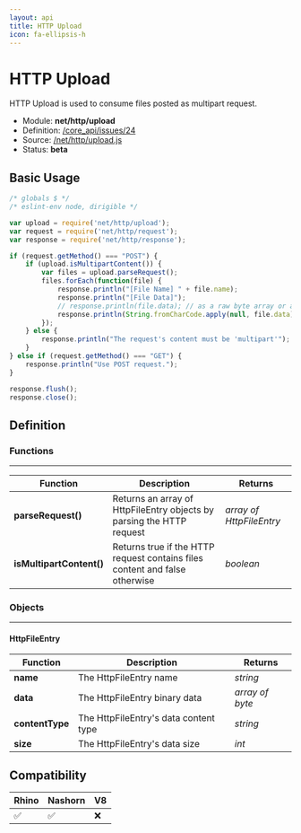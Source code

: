 ```yaml
---
layout: api
title: HTTP Upload
icon: fa-ellipsis-h
---
```


HTTP Upload
===

HTTP Upload is used to consume files posted as multipart request.

- Module: **net/http/upload**
- Definition: [/core_api/issues/24](https://github.com/dirigiblelabs/core_api/issues/24)
- Source: [/net/http/upload.js](https://github.com/dirigiblelabs/core_api/blob/master/core_api/ScriptingServices/net/http/upload.js)
- Status: **beta**

Basic Usage
---

```javascript
/* globals $ */
/* eslint-env node, dirigible */

var upload = require('net/http/upload');
var request = require('net/http/request');
var response = require('net/http/response');

if (request.getMethod() === "POST") {
	if (upload.isMultipartContent()) {
		var files = upload.parseRequest();
		files.forEach(function(file) {
			response.println("[File Name] " + file.name);
			response.println("[File Data]");
			// response.println(file.data); // as a raw byte array or as a string below
			response.println(String.fromCharCode.apply(null, file.data));
		});
	} else {
		response.println("The request's content must be 'multipart'");
	}
} else if (request.getMethod() === "GET") {
	response.println("Use POST request.");
}

response.flush();
response.close();
```



Definition
---

### Functions

---

Function     | Description | Returns
------------ | ----------- | --------
**parseRequest()**   | Returns an array of HttpFileEntry objects by parsing the HTTP request | *array of HttpFileEntry*
**isMultipartContent()**   | Returns true if the HTTP request contains files content and false otherwise | *boolean*



### Objects

---

#### HttpFileEntry


Function     | Description | Returns
------------ | ----------- | --------
**name**   | The HttpFileEntry name | *string*
**data**   | The HttpFileEntry binary data | *array of byte*
**contentType**   | The HttpFileEntry's data content type | *string*
**size**   | The HttpFileEntry's data size | *int*




Compatibility
---

Rhino | Nashorn | V8
----- | ------- | --------
 ✅  | ✅  | ❌
